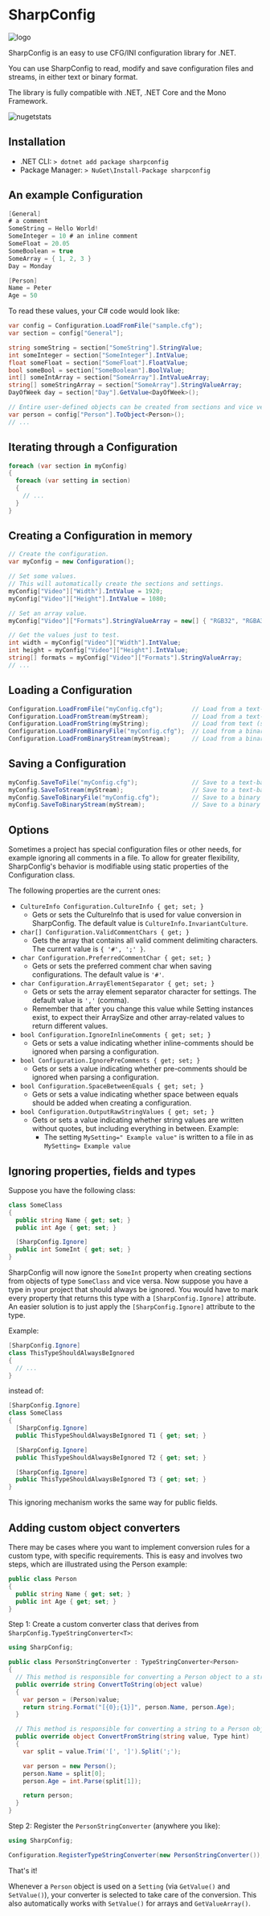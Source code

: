 # SharpConfig

![logo](SharpConfigLogo.png)

SharpConfig is an easy to use CFG/INI configuration library for .NET.

You can use SharpConfig to read, modify and save configuration files and streams, in either text or binary format.

The library is fully compatible with .NET, .NET Core and the Mono Framework.

![nugetstats](https://img.shields.io/nuget/dt/sharpconfig)

## Installation

- .NET CLI: `> dotnet add package sharpconfig`
- Package Manager: `> NuGet\Install-Package sharpconfig`

## An example Configuration

```csharp
[General]
# a comment
SomeString = Hello World!
SomeInteger = 10 # an inline comment
SomeFloat = 20.05
SomeBoolean = true
SomeArray = { 1, 2, 3 }
Day = Monday

[Person]
Name = Peter
Age = 50
```

To read these values, your C# code would look like: 

```csharp
var config = Configuration.LoadFromFile("sample.cfg");
var section = config["General"];

string someString = section["SomeString"].StringValue;
int someInteger = section["SomeInteger"].IntValue;
float someFloat = section["SomeFloat"].FloatValue;
bool someBool = section["SomeBoolean"].BoolValue;
int[] someIntArray = section["SomeArray"].IntValueArray;
string[] someStringArray = section["SomeArray"].StringValueArray;
DayOfWeek day = section["Day"].GetValue<DayOfWeek>();

// Entire user-defined objects can be created from sections and vice versa.
var person = config["Person"].ToObject<Person>();
// ...
```

## Iterating through a Configuration

```csharp
foreach (var section in myConfig)
{
  foreach (var setting in section)
  {
    // ...
  }
}
```

## Creating a Configuration in memory

```csharp
// Create the configuration.
var myConfig = new Configuration();

// Set some values.
// This will automatically create the sections and settings.
myConfig["Video"]["Width"].IntValue = 1920;
myConfig["Video"]["Height"].IntValue = 1080;

// Set an array value.
myConfig["Video"]["Formats"].StringValueArray = new[] { "RGB32", "RGBA32" };

// Get the values just to test.
int width = myConfig["Video"]["Width"].IntValue;
int height = myConfig["Video"]["Height"].IntValue;
string[] formats = myConfig["Video"]["Formats"].StringValueArray;
// ...
```

## Loading a Configuration

```csharp
Configuration.LoadFromFile("myConfig.cfg");        // Load from a text-based file.
Configuration.LoadFromStream(myStream);            // Load from a text-based stream.
Configuration.LoadFromString(myString);            // Load from text (source code).
Configuration.LoadFromBinaryFile("myConfig.cfg");  // Load from a binary file.
Configuration.LoadFromBinaryStream(myStream);      // Load from a binary stream.
```

## Saving a Configuration

```csharp
myConfig.SaveToFile("myConfig.cfg");               // Save to a text-based file.
myConfig.SaveToStream(myStream);                   // Save to a text-based stream.
myConfig.SaveToBinaryFile("myConfig.cfg");         // Save to a binary file.
myConfig.SaveToBinaryStream(myStream);             // Save to a binary stream.
```

## Options

Sometimes a project has special configuration files or other needs, for example ignoring all comments in a file. To allow for greater flexibility, SharpConfig's behavior is modifiable using static properties of the Configuration class.

The following properties are the current ones: 

- `CultureInfo Configuration.CultureInfo { get; set; }`
  - Gets or sets the CultureInfo that is used for value conversion in SharpConfig. The default value is `CultureInfo.InvariantCulture`. 
- `char[] Configuration.ValidCommentChars { get; }`
  - Gets the array that contains all valid comment delimiting characters. The current value is `{ '#', ';' }`.
- `char Configuration.PreferredCommentChar { get; set; }`
  - Gets or sets the preferred comment char when saving configurations. The default value is `'#'`.
- `char Configuration.ArrayElementSeparator { get; set; }`
  - Gets or sets the array element separator character for settings. The default value is `','` (comma).
  - Remember that after you change this value while Setting instances exist, to expect their ArraySize and other array-related values to return different values.
- `bool Configuration.IgnoreInlineComments { get; set; }`
  - Gets or sets a value indicating whether inline-comments should be ignored when parsing a configuration.
- `bool Configuration.IgnorePreComments { get; set; }`
  - Gets or sets a value indicating whether pre-comments should be ignored when parsing a configuration.
- `bool Configuration.SpaceBetweenEquals { get; set; }`
  - Gets or sets a value indicating whether space between equals should be added when creating a configuration.
- `bool Configuration.OutputRawStringValues { get; set; }`
  - Gets or sets a value indicating whether string values are written without quotes, but including everything in between. Example:
    - The setting `MySetting=" Example value"` is written to a file in as `MySetting= Example value`

## Ignoring properties, fields and types

Suppose you have the following class: 

```csharp
class SomeClass
{
  public string Name { get; set; }
  public int Age { get; set; }

  [SharpConfig.Ignore]
  public int SomeInt { get; set; }
}
```

SharpConfig will now ignore the `SomeInt` property when creating sections from objects of type `SomeClass` and vice versa. Now suppose you have a type in your project that should always be ignored. You would have to mark every property that returns this type with a `[SharpConfig.Ignore]` attribute. An easier solution is to just apply the `[SharpConfig.Ignore]` attribute to the type.

Example:

```csharp
[SharpConfig.Ignore]
class ThisTypeShouldAlwaysBeIgnored
{
  // ...
}
```

instead of:

```csharp
[SharpConfig.Ignore]
class SomeClass
{
  [SharpConfig.Ignore]
  public ThisTypeShouldAlwaysBeIgnored T1 { get; set; }

  [SharpConfig.Ignore]
  public ThisTypeShouldAlwaysBeIgnored T2 { get; set; }

  [SharpConfig.Ignore]
  public ThisTypeShouldAlwaysBeIgnored T3 { get; set; }
}
```

This ignoring mechanism works the same way for public fields.

## Adding custom object converters

There may be cases where you want to implement conversion rules for a custom type, with specific requirements. This is easy and involves two steps, which are illustrated using the Person example: 

```csharp
public class Person
{
  public string Name { get; set; }
  public int Age { get; set; }
}
```

Step 1: Create a custom converter class that derives from `SharpConfig.TypeStringConverter<T>`:

```csharp
using SharpConfig;

public class PersonStringConverter : TypeStringConverter<Person>
{
  // This method is responsible for converting a Person object to a string.
  public override string ConvertToString(object value)
  {
    var person = (Person)value;
    return string.Format("[{0};{1}]", person.Name, person.Age);
  }

  // This method is responsible for converting a string to a Person object.
  public override object ConvertFromString(string value, Type hint)
  {
    var split = value.Trim('[', ']').Split(';');

    var person = new Person();
    person.Name = split[0];
    person.Age = int.Parse(split[1]);

    return person;
  }
}
```

Step 2: Register the `PersonStringConverter` (anywhere you like): 

```csharp
using SharpConfig;

Configuration.RegisterTypeStringConverter(new PersonStringConverter());
```

That's it!

Whenever a `Person` object is used on a `Setting` (via `GetValue()` and `SetValue()`), your converter is selected to take care of the conversion. This also automatically works with `SetValue()` for arrays and `GetValueArray()`. 

